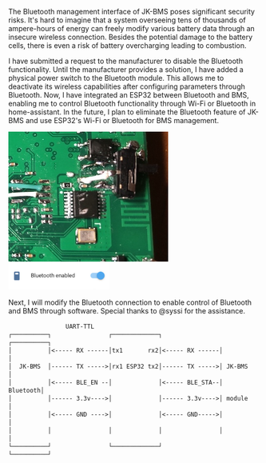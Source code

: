 The Bluetooth management interface of JK-BMS poses significant security risks. It's hard to imagine that a system overseeing tens of thousands of ampere-hours of energy can freely modify various battery data through an insecure wireless connection. Besides the potential damage to the battery cells, there is even a risk of battery overcharging leading to combustion.

I have submitted a request to the manufacturer to disable the Bluetooth functionality. Until the manufacturer provides a solution, I have added a physical power switch to the Bluetooth module. This allows me to deactivate its wireless capabilities after configuring parameters through Bluetooth. Now, I have integrated an ESP32 between Bluetooth and BMS, enabling me to control Bluetooth functionality through Wi-Fi or Bluetooth in home-assistant. In the future, I plan to eliminate the Bluetooth feature of JK-BMS and use ESP32's Wi-Fi or Bluetooth for BMS management.

![power-switch](images/power-switch-Bluetooth-module.jpg "power-switch")  <img src=https://raw.githubusercontent.com/23900/jk-bms-bleuart/main/images/JK_BMS_BLE_EN.png width=40% />

Next, I will modify the Bluetooth connection to enable control of Bluetooth and BMS through software. Special thanks to @syssi for the assistance.

```
                UART-TTL
┌──────────┐                ┌─────────────┐                ┌──────────┐
│          │<----- RX ------│tx1       rx2│<----- RX ------│          │
│  JK-BMS  │------ TX ----->│rx1 ESP32 tx2│------ TX ----->│ JK-BMS   │
│          │<----- BLE_EN --│             │<----- BLE_STA--│ Bluetooth│
│          │------ 3.3v---->│             │------ 3.3v---->│ module   │
│          │<----- GND ---->│             │<----- GND----->│          │
│          │                │             │                │          │
└──────────┘                └─────────────┘                └──────────┘

```


